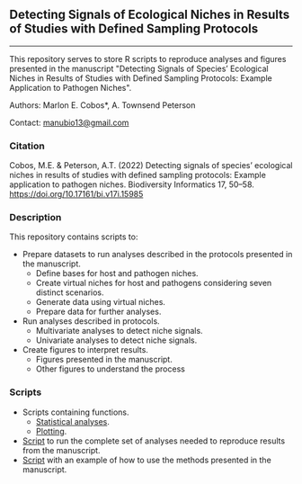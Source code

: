 ## Detecting Signals of Ecological Niches in Results of Studies with Defined Sampling Protocols

<hr>

This repository serves to store R scripts to reproduce analyses and figures presented in the manuscript "Detecting Signals of Species’ Ecological Niches in Results of Studies with Defined Sampling Protocols: Example Application to Pathogen Niches".

Authors: Marlon E. Cobos*, A. Townsend Peterson

Contact: manubio13@gmail.com

### Citation

Cobos, M.E. & Peterson, A.T. (2022) Detecting signals of species’ ecological niches in results of studies with defined sampling protocols: Example application to pathogen niches. Biodiversity Informatics 17, 50–58. https://doi.org/10.17161/bi.v17i.15985

### Description

This repository contains scripts to:

- Prepare datasets to run analyses described in the protocols presented in the manuscript. 
  - Define bases for host and pathogen niches.
  - Create virtual niches for host and pathogens considering seven distinct scenarios. 
  - Generate data using virtual niches.
  - Prepare data for further analyses.
- Run analyses described in protocols.
  - Multivariate analyses to detect niche signals.
  - Univariate analyses to detect niche signals.
- Create figures to interpret results.
  - Figures presented in the manuscript.
  - Other figures to understand the process
  
### Scripts

- Scripts containing functions.
  - <a href="https://github.com/marlonecobos/host-pathogen/blob/main/Scripts/niche_signal.R" target="_blank">Statistical analyses</a>. 
  - <a href="https://github.com/marlonecobos/host-pathogen/blob/main/Scripts/plot_niche_signal.R" target="_blank">Plotting</a>.
- <a href="https://github.com/marlonecobos/host-pathogen/blob/main/Scripts/Complete_process.R" target="_blank">Script</a> to run the complete set of analyses needed to reproduce results from the manuscript.
- <a href="https://github.com/marlonecobos/host-pathogen/blob/main/Scripts/Example.R" target="_blank">Script</a> with an example of how to use the methods presented in the manuscript.
